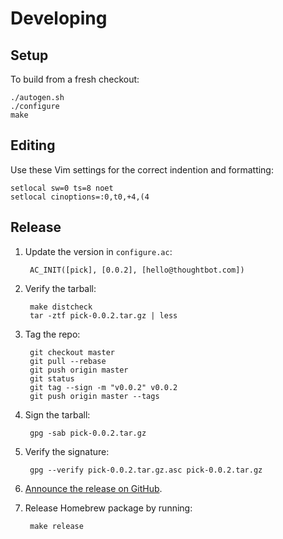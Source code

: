 Developing
==========

Setup
-----

To build from a fresh checkout:

    ./autogen.sh
    ./configure
    make

Editing
-------

Use these Vim settings for the correct indention and formatting:

```
setlocal sw=0 ts=8 noet
setlocal cinoptions=:0,t0,+4,(4
```

Release
-------

1. Update the version in `configure.ac`:

        AC_INIT([pick], [0.0.2], [hello@thoughtbot.com])

2. Verify the tarball:

        make distcheck
        tar -ztf pick-0.0.2.tar.gz | less

3. Tag the repo:

        git checkout master
        git pull --rebase
        git push origin master
        git status
        git tag --sign -m "v0.0.2" v0.0.2
        git push origin master --tags

4. Sign the tarball:

        gpg -sab pick-0.0.2.tar.gz

5. Verify the signature:

        gpg --verify pick-0.0.2.tar.gz.asc pick-0.0.2.tar.gz

6. [Announce the release on
   GitHub](https://github.com/thoughtbot/pick/releases/new).

7. Release Homebrew package by running:

        make release
